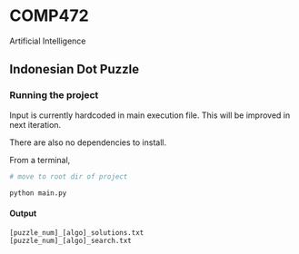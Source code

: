 # COMP472
Artificial Intelligence

## Indonesian Dot Puzzle

### Running the project
Input is currently hardcoded in main execution file. This will be improved in next iteration.

There are also no dependencies to install.

From a terminal,
```sh
# move to root dir of project

python main.py
```

#### Output

```
[puzzle_num]_[algo]_solutions.txt
[puzzle_num]_[algo]_search.txt
```

